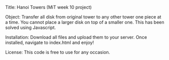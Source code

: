 Title: Hanoi Towers (MiT week 10 project)

Object: Transfer all disk from original tower to any other tower one piece at a time. You cannot place a larger disk on top of a smaller one. This has been solved using Javascript. 

Installation: Download all files and upload them to your server. Once installed, navigate to index.html and enjoy!

License: This code is free to use for any occasion.

